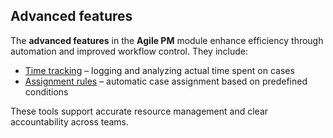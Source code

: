 ## Advanced features

The **advanced features** in the **Agile PM** module enhance efficiency through automation and improved workflow control. They include:

- [Time tracking](time-tracking.md) – logging and analyzing actual time spent on cases 
- [Assignment rules](assignment-rules.md) – automatic case assignment based on predefined conditions

These tools support accurate resource management and clear accountability across teams.
